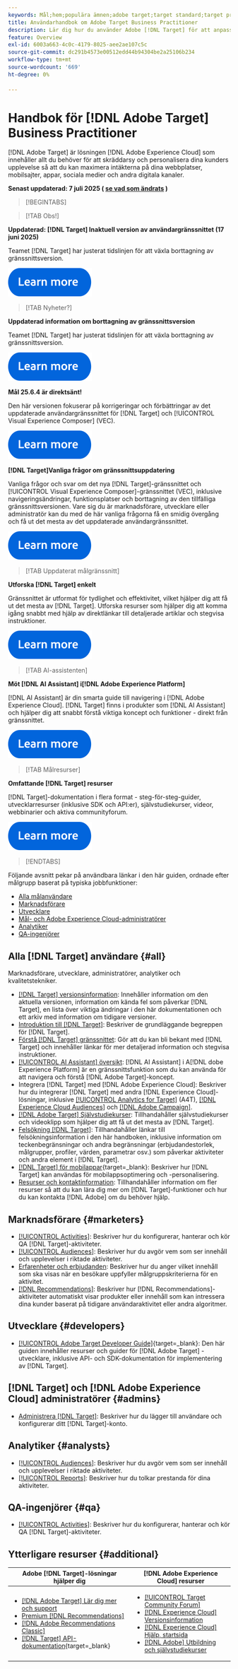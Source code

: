 ```yaml
---
keywords: Mål;hem;populära ämnen;adobe target;target standard;target premium;target documentation;adobe target documentation;tillämparguide;användarhandbok
title: Användarhandbok om Adobe Target Business Practitioner
description: Lär dig hur du använder Adobe [!DNL Target] för att anpassa kundernas upplevelse och maximera intäkterna på webbplatser, mobilsajter, appar och andra digitala kanaler.
feature: Overview
exl-id: 6003a663-4c0c-4179-8025-aee2ae107c5c
source-git-commit: dc291b4573e00512edd44b94304be2a25106b234
workflow-type: tm+mt
source-wordcount: '669'
ht-degree: 0%

---
```


# Handbok för [!DNL Adobe Target] Business Practitioner

[!DNL Adobe Target] är lösningen [!DNL Adobe Experience Cloud] som innehåller allt du behöver för att skräddarsy och personalisera dina kunders upplevelse så att du kan maximera intäkterna på dina webbplatser, mobilsajter, appar, sociala medier och andra digitala kanaler.

**Senast uppdaterad: 7 juli 2025 ( [se vad som ändrats](r-release-notes/doc-change.md) )**

>[!BEGINTABS]

>[!TAB Obs!]

**Uppdaterad: [!DNL Target] Inaktuell version av användargränssnittet (17 juni 2025)**

Teamet [!DNL Target] har justerat tidslinjen för att växla borttagning av gränssnittsversion.

[![Ikonen Läs mer](/help/main/assets/learn-more.svg)](/help/main/r-release-notes/release-notes.md#revised)

>[!TAB Nyheter?]

**Uppdaterad information om borttagning av gränssnittsversion**

Teamet [!DNL Target] har justerat tidslinjen för att växla borttagning av gränssnittsversion.

[![Ikonen Läs mer](/help/main/assets/learn-more.svg)](/help/main/r-release-notes/release-notes.md#revised)

**Mål 25.6.4 är direktsänt!**

Den här versionen fokuserar på korrigeringar och förbättringar av det uppdaterade användargränssnittet för [!DNL Target] och [!UICONTROL Visual Experience Composer] (VEC).

[![Ikonen Läs mer](/help/main/assets/learn-more.svg)](/help/main/r-release-notes/release-notes.md)

**[!DNL Target]Vanliga frågor om gränssnittsuppdatering**

Vanliga frågor och svar om det nya [!DNL Target]-gränssnittet och [!UICONTROL Visual Experience Composer]-gränssnittet (VEC), inklusive navigeringsändringar, funktionsplatser och borttagning av den tillfälliga gränssnittsversionen. Vare sig du är marknadsförare, utvecklare eller administratör kan du med de här vanliga frågorna få en smidig övergång och få ut det mesta av det uppdaterade användargränssnittet.

[![Ikonen Läs mer](/help/main/assets/learn-more.svg)](/help/main/c-intro/updated-ui-faq.md)

>[!TAB Uppdaterat målgränssnitt]

**Utforska [!DNL Target] enkelt**

Gränssnittet är utformat för tydlighet och effektivitet, vilket hjälper dig att få ut det mesta av [!DNL Target]. Utforska resurser som hjälper dig att komma igång snabbt med hjälp av direktlänkar till detaljerade artiklar och stegvisa instruktioner.

[![Ikonen Läs mer](/help/main/assets/learn-more.svg)](/help/main/c-intro/understand-the-target-ui.md)

>[!TAB AI-assistenten]

**Möt [!DNL AI Assistant] i[!DNL Adobe Experience Platform]**

[!DNL AI Assistant] är din smarta guide till navigering i [!DNL Adobe Experience Cloud]. [!DNL Target] finns i produkter som [!DNL AI Assistant] och hjälper dig att snabbt förstå viktiga koncept och funktioner - direkt från gränssnittet.

[![Ikonen Läs mer](/help/main/assets/learn-more.svg)](/help/main/c-intro/ai-assistant.md)

>[!TAB Målresurser]

**Omfattande [!DNL Target] resurser**

[!DNL Target]-dokumentation i flera format - steg-för-steg-guider, utvecklarresurser (inklusive SDK och API:er), självstudiekurser, videor, webbinarier och aktiva communityforum.

[![Ikonen Läs mer](/help/main/assets/learn-more.svg)](/help/main/r-release-notes/target-documentation.md)

>[!ENDTABS]

Följande avsnitt pekar på användbara länkar i den här guiden, ordnade efter målgrupp baserat på typiska jobbfunktioner:

- [Alla målanvändare](#all)
- [Marknadsförare](#marketers)
- [Utvecklare](#developers)
- [Mål- och Adobe Experience Cloud-administratörer](#admins)
- [Analytiker](#analysts)
- [QA-ingenjörer](#qa)

## Alla [!DNL Target] användare {#all}

Marknadsförare, utvecklare, administratörer, analytiker och kvalitetstekniker.

- [[!DNL Target] versionsinformation](r-release-notes/release-notes.md): Innehåller information om den aktuella versionen, information om kända fel som påverkar [!DNL Target], en lista över viktiga ändringar i den här dokumentationen och ett arkiv med information om tidigare versioner.
- [Introduktion till  [!DNL Target]](c-intro/intro.md): Beskriver de grundläggande begreppen för [!DNL Target].
- [Förstå  [!DNL Target] gränssnittet](/help/main/c-intro/understand-the-target-ui.md): Gör att du kan bli bekant med [!DNL Target] och innehåller länkar för mer detaljerad information och stegvisa instruktioner.
- [[!UICONTROL AI Assistant] översikt](/help/main/c-intro/ai-assistant.md): [!DNL AI Assistant] i A[!DNL dobe Experience Platform] är en gränssnittsfunktion som du kan använda för att navigera och förstå [!DNL Adobe Target]-koncept.
- Integrera [!DNL Target] med [!DNL Adobe Experience Cloud]: Beskriver hur du integrerar [!DNL Target] med andra [!DNL Experience Cloud]-lösningar, inklusive [[!UICONTROL Analytics for Target]](/help/main/c-integrating-target-with-mac/a4t/a4t.md) (A4T), [[!DNL Experience Cloud Audiences]](/help/main/c-integrating-target-with-mac/mmp.md) och [[!DNL Adobe Campaign]](/help/main/c-integrating-target-with-mac/campaign-and-target.md).
- [[!DNL Adobe Target] Självstudiekurser](https://experienceleague.adobe.com/docs/target-learn/tutorials/overview.html): Tillhandahåller självstudiekurser och videoklipp som hjälper dig att få ut det mesta av [!DNL Target].
- [Felsökning [!DNL Target]](r-troubleshooting-target/troubleshooting-target.md): Tillhandahåller länkar till felsökningsinformation i den här handboken, inklusive information om teckenbegränsningar och andra begränsningar (erbjudandestorlek, målgrupper, profiler, värden, parametrar osv.) som påverkar aktiviteter och andra element i [!DNL Target].
- [[!DNL Target] för mobilappar](https://experienceleague.adobe.com/docs/target-dev/developer/mobile-apps/overview.html){target=_blank}: Beskriver hur [!DNL Target] kan användas för mobilappsoptimering och -personalisering.
- [Resurser och kontaktinformation](cmp-resources-and-contact-information.md): Tillhandahåller information om fler resurser så att du kan lära dig mer om [!DNL Target]-funktioner och hur du kan kontakta [!DNL Adobe] om du behöver hjälp.

## Marknadsförare {#marketers}

- [[!UICONTROL Activities]](c-activities/activities.md): Beskriver hur du konfigurerar, hanterar och kör QA [!DNL Target]-aktiviteter.
- [[!UICONTROL Audiences]](c-target/target.md): Beskriver hur du avgör vem som ser innehåll och upplevelser i riktade aktiviteter.
- [Erfarenheter och erbjudanden](c-experiences/experiences.md): Beskriver hur du anger vilket innehåll som ska visas när en besökare uppfyller målgruppskriterierna för en aktivitet.
- [[!DNL Recommendations]](c-recommendations/recommendations.md): Beskriver hur [!DNL Recommendations]-aktiviteter automatiskt visar produkter eller innehåll som kan intressera dina kunder baserat på tidigare användaraktivitet eller andra algoritmer.

## Utvecklare {#developers}

- [[!UICONTROL Adobe Target Developer Guide]](https://experienceleague.adobe.com/docs/target-dev/developer/overview.html){target=_blank}: Den här guiden innehåller resurser och guider för [!DNL Adobe Target] -utvecklare, inklusive API- och SDK-dokumentation för implementering av [!DNL Target].

## [!DNL Target] och [!DNL Adobe Experience Cloud] administratörer {#admins}

- [Administrera [!DNL Target]](administrating-target/administrating-target.md): Beskriver hur du lägger till användare och konfigurerar ditt [!DNL Target]-konto.

## Analytiker {#analysts}

- [[!UICONTROL Audiences]](c-target/target.md): Beskriver hur du avgör vem som ser innehåll och upplevelser i riktade aktiviteter.
- [[!UICONTROL Reports]](c-reports/reports.md): Beskriver hur du tolkar prestanda för dina aktiviteter.

## QA-ingenjörer {#qa}

- [[!UICONTROL Activities]](c-activities/activities.md): Beskriver hur du konfigurerar, hanterar och kör QA [!DNL Target]-aktiviteter.

## Ytterligare resurser {#additional}

| Adobe [!DNL Target]-lösningar hjälper dig | [!DNL Adobe Experience Cloud] resurser |
|--- |--- |
| <ul><li>[[!DNL Adobe Target] Lär dig mer och support](https://helpx.adobe.com/support/target.html)</li><li>[Premium [!DNL Recommendations]](c-recommendations/recommendations.md)</li><li>[[!DNL Adobe Recommendations Classic]](/help/main/assets/adobe-recommendations-classic.pdf)</li><li>[[!DNL Target] API-dokumentation](https://experienceleague.adobe.com/docs/target-dev/developer/api/target-api-overview.html){target=_blank}</li></ul> | <ul><li>[[!UICONTROL Target Community Forum]](https://experienceleaguecommunities.adobe.com/t5/adobe-target/ct-p/adobe-target-community)</li><li>[[!DNL Experience Cloud] Versionsinformation](https://experienceleague.adobe.com/docs/release-notes/experience-cloud/current.html)</li><li>[[!DNL Experience Cloud] Hjälp, startsida](https://helpx.adobe.com/support/experience-cloud.html)</li><li>[[!DNL Adobe] Utbildning och självstudiekurser](https://helpx.adobe.com/learning.html?promoid=KAUDK)</li></ul> |  |

